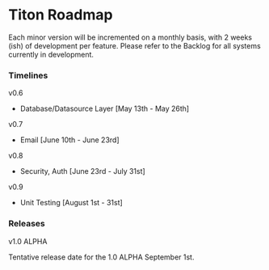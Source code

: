 # Titon Roadmap #

Each minor version will be incremented on a monthly basis, with 2 weeks (ish) of development per feature. Please refer to the Backlog for all systems currently in development.

### Timelines ###

v0.6

* Database/Datasource Layer [May 13th - May 26th]

v0.7

* Email [June 10th - June 23rd]

v0.8

* Security, Auth [June 23rd - July 31st]

v0.9

* Unit Testing [August 1st - 31st]

### Releases ###

v1.0 ALPHA

Tentative release date for the 1.0 ALPHA September 1st.
